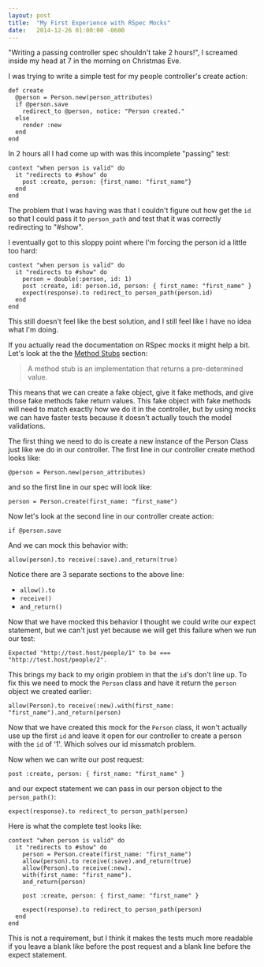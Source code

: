 ```yaml
---
layout: post
title:  "My First Experience with RSpec Mocks"
date:   2014-12-26 01:00:00 -0600
---
```


"Writing a passing controller spec shouldn't take 2 hours!", I screamed inside my head at 7 in the morning on Christmas Eve.

I was trying to write a simple test for my people controller's create action:

```
def create
  @person = Person.new(person_attributes)
  if @person.save
    redirect_to @person, notice: "Person created."
  else
    render :new
  end
end
```

In 2 hours all I had come up with was this incomplete "passing" test:

```
context "when person is valid" do
  it "redirects to #show" do
    post :create, person: {first_name: "first_name"}
  end
end
```

The problem that I was having was that I couldn't figure out how get the `id` so that I could pass it to `person_path` and test that it was correctly redirecting to "#show".

I eventually got to this sloppy point where I'm forcing the person id a little too hard:

```
context "when person is valid" do
  it "redirects to #show" do
    person = double(:person, id: 1)
    post :create, id: person.id, person: { first_name: "first_name" }
    expect(response).to redirect_to person_path(person.id)
  end
end
```

This still doesn't feel like the best solution, and I still feel like I have no idea what I'm doing.

If you actually read the documentation on RSpec mocks it might help a bit. Let's look at the the [Method Stubs](https://github.com/rspec/rspec-mocks#method-stubs) section:

> A method stub is an implementation that returns a pre-determined value.

This means that we can create a fake object, give it fake methods, and give those fake methods fake return values. This fake object with fake methods will need to match exactly how we do it in the controller, but by using mocks we can have faster tests because it doesn't actually touch the model validations.

The first thing we need to do is create a new instance of the Person Class just like we do in our controller. The first line in our controller create method looks like:

```
@person = Person.new(person_attributes)
```

and so the first line in our spec will look like:

```
person = Person.create(first_name: "first_name")
```

Now let's look at the second line in our controller create action:

```
if @person.save
```

And we can mock this behavior with:

```
allow(person).to receive(:save).and_return(true)
```

Notice there are 3 separate sections to the above line:

- `allow().to`
- `receive()`
- `and_return()`

Now that we have mocked this behavior I thought we could write our expect statement, but we can't just yet because we will get this failure when we run our test:

```
Expected "http://test.host/people/1" to be === "http://test.host/people/2".
```

This brings my back to my origin problem in that the `id`'s don't line up. To fix this we need to mock the `Person` class and have it return the `person` object we created earlier:

```
allow(Person).to receive(:new).with(first_name: "first_name").and_return(person)
```

Now that we have created this mock for the `Person` class, it won't actually use up the first `id` and leave it open for our controller to create a person with the `id` of '1'. Which solves our id missmatch problem.

Now when we can write our post request:

```
post :create, person: { first_name: "first_name" }
```

and our expect statement we can pass in our person object to the `person_path()`:

```
expect(response).to redirect_to person_path(person)
```

Here is what the complete test looks like:

```
context "when person is valid" do
  it "redirects to #show" do
    person = Person.create(first_name: "first_name")
    allow(person).to receive(:save).and_return(true)
    allow(Person).to receive(:new).
    with(first_name: "first_name").
    and_return(person)

    post :create, person: { first_name: "first_name" }

    expect(response).to redirect_to person_path(person)
  end
end
```

This is not a requirement, but I think it makes the tests much more readable if you leave a blank like before the post request and a blank line before the expect statement.
